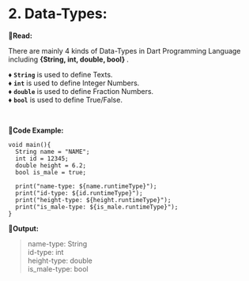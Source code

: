 # 2. Data-Types:
📖**Read:**
 <p>
   There are mainly 4 kinds of Data-Types in Dart Programming Language including <b> {String, int, double, bool} </b>.
   <br>
   
   ♦️ **`String`** is used to define Texts.<br>
   ♦️ **`int`** is used to define Integer Numbers.<br>
   ♦️ **`double`** is used to define Fraction Numbers.<br>
   ♦️ **`bool`** is used to define True/False.<br>
 </p>
 <br>

🎯**Code Example:**
```
void main(){
  String name = "NAME";
  int id = 12345;
  double height = 6.2;
  bool is_male = true;

  print("name-type: ${name.runtimeType}");
  print("id-type: ${id.runtimeType}");
  print("height-type: ${height.runtimeType}");
  print("is_male-type: ${is_male.runtimeType}");
}
```

📝**Output:**
> name-type: String<br>
  id-type: int<br>
  height-type: double<br>
  is_male-type: bool
